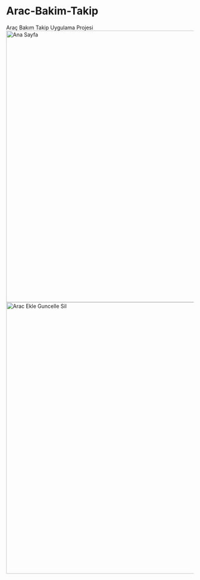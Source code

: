 # Arac-Bakim-Takip
Araç Bakım Takip Uygulama Projesi
<img width="1366" height="728" alt="Ana Sayfa" src="https://github.com/user-attachments/assets/5c2b088d-57c2-4a9b-8c1a-720795d6910f" />
<img width="1366" height="728" alt="Arac Ekle Guncelle Sil" src="https://github.com/user-attachments/assets/11b96a4b-7dea-4297-a329-fa21cd7ed280" />
